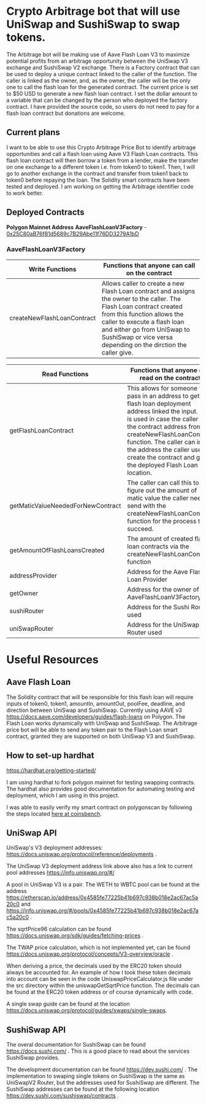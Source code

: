 

# Crypto Arbitrage bot that will use UniSwap and SushiSwap to swap tokens.
The Arbitrage bot will be making use of Aave Flash Loan V3 to maximize potential profits from an arbitrage opportunity between the UniSwap V3 exchange and SushiSwap V2 exchange. There is a Factory contract that can be used to deploy a unique contract linked to the caller of the function. The caller is linked as the owner, and, as the owner, the caller will be the only one to call the flash loan for the generated contract. The current price is set to $50 USD to generate a new flash loan contract. I set the dollar amount to a variable that can be changed by the person who deployed the factory contract. I have provided the source code, so users do not need to pay for a flash loan contract but donations are welcome.


## Current plans
I want to be able to use this Crypto Arbitrage Price Bot to identify arbitrage opportunities and call a flash loan using Aave V3 Flash Loan contracts. This flash loan contract will then borrow a token from a lender, make the transfer on one exchange to a different token i.e. from token0 to token1. Then, I will go to another exchange in the contract and transfer from token1 back to token0 before repaying the loan. The Solidity smart contracts have been tested and deployed. I am working on getting the Arbitrage identifier code to work better.

## Deployed Contracts

**Polygon Mainnet Address**
**AaveFlashLoanV3Factory** - [0x25C80aB76f81d5689c7B29Abe11f76DD3279A1bD](https://polygonscan.com/address/0x25C80aB76f81d5689c7B29Abe11f76DD3279A1bD)

### AaveFlashLoanV3Factory
| Write Functions | Functions that anyone can call on the contract |
| ----------- | ----------- |
| createNewFlashLoanContract | Allows caller to create a new Flash Loan contract and assigns the owner to the caller. The Flash Loan contract created from this function allows the caller to execute a flash loan and either go from UniSwap to SushiSwap or vice versa depending on the dirction the caller give. | 

| Read Functions | Functions that anyone can read on the contract |
| ----------- | ----------- |
| getFlashLoanContract | This allows for someone to pass in an address to get the flash loan deployment address linked the input. This is used in case the caller lost the contract address from the createNewFlashLoanContract function. The caller can input the address the caller used to create the contract and get the deployed Flash Loan location. |
| getMaticValueNeededForNewContract | The caller can call this to figure out the amount of matic value the caller need to send with the createNewFlashLoanContract function for the process to succeed. |
| getAmountOfFlashLoansCreated | The amount of created flash loan contracts via the createNewFlashLoanContract function |
| addressProvider | Address for the Aave Flash Loan Provider |
| getOwner | Address for the owner of the AaveFlashLoanV3Factory |
| sushiRouter | Address for the Sushi Router used |
| uniSwapRouter | Address for the UniSwap Router used |

# Useful Resources

## Aave Flash Loan
The Solidity contract that will be responsible for this flash loan will require inputs of token0, token1, amountIn, amountOut, poolFee, deadline, and direction between UniSwap and SushiSwap. Currently using AAVE v3 https://docs.aave.com/developers/guides/flash-loans on Polygon. The Flash Loan works dynamically with UniSwap and SushiSwap. The Arbitrage price bot will be able to send any token pair to the Flash Loan smart contract, granted they are supported on both UniSwap V3 and SushiSwap.

## How to set-up hardhat
https://hardhat.org/getting-started/

I am using hardhat to fork polygon mainnet for testing swapping contracts. The hardhat also provides good documentation for automating testing and deployment, which I am using in this project.

I was able to easily verify my smart contract on polygonscan by following the steps located [here at coinsbench](https://coinsbench.com/verify-smart-contract-on-polygonscan-using-hardhat-9b8331dbd888).

## UniSwap API
UniSwap's V3 deployment addresses: https://docs.uniswap.org/protocol/reference/deployments .

The UniSwap V3 deployment address link above also has a link to current pool addresses https://info.uniswap.org/#/

A pool in UniSwap V3 is a pair. The WETH to WBTC pool can be found at the address https://etherscan.io/address/0x4585fe77225b41b697c938b018e2ac67ac5a20c0 and https://info.uniswap.org/#/pools/0x4585fe77225b41b697c938b018e2ac67ac5a20c0 .

The sqrtPrice96 calculation can be found https://docs.uniswap.org/sdk/guides/fetching-prices .

The TWAP price calculation, which is not implemented yet, can be found https://docs.uniswap.org/protocol/concepts/V3-overview/oracle .

When deriving a price, the decimals used by the ERC20 token should always be accounted for. An example of how I took these token decimals into account can be seen in the code UniswapPriceCalculator.js file under the src directory within the uniswapGetSqrtPrice function. The decimals can be found at the ERC20 token address or of course dynamically with code.

A single swap guide can be found at the location https://docs.uniswap.org/protocol/guides/swaps/single-swaps.

## SushiSwap API
The overal documentation for SushiSwap can be found https://docs.sushi.com/ . This is a good place to read about the services SushiSwap provides.

The development documentation can be found https://dev.sushi.com/ . The implementation to swaping single tokens on SushiSwap is the same as UniSwapV2 Router, but the addresses used for SushiSwap are different. The SushiSwap addresses can be found at the following location https://dev.sushi.com/sushiswap/contracts .

